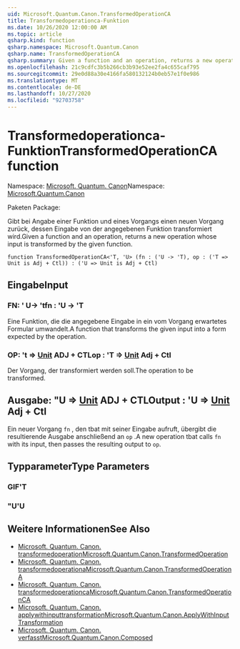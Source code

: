 ```yaml
---
uid: Microsoft.Quantum.Canon.TransformedOperationCA
title: Transformedoperationca-Funktion
ms.date: 10/26/2020 12:00:00 AM
ms.topic: article
qsharp.kind: function
qsharp.namespace: Microsoft.Quantum.Canon
qsharp.name: TransformedOperationCA
qsharp.summary: Given a function and an operation, returns a new operation whose input is transformed by the given function.
ms.openlocfilehash: 21c9cdfc3b5b266cb3b93e52ee2fa4c655caf795
ms.sourcegitcommit: 29e0d88a30e4166fa580132124b0eb57e1f0e986
ms.translationtype: MT
ms.contentlocale: de-DE
ms.lasthandoff: 10/27/2020
ms.locfileid: "92703758"
---
```

# <a name="transformedoperationca-function"></a><span data-ttu-id="4fe95-102">Transformedoperationca-Funktion</span><span class="sxs-lookup"><span data-stu-id="4fe95-102">TransformedOperationCA function</span></span>

<span data-ttu-id="4fe95-103">Namespace: [Microsoft. Quantum. Canon](xref:Microsoft.Quantum.Canon)</span><span class="sxs-lookup"><span data-stu-id="4fe95-103">Namespace: [Microsoft.Quantum.Canon](xref:Microsoft.Quantum.Canon)</span></span>

<span data-ttu-id="4fe95-104">Paketen [](https://nuget.org/packages/)</span><span class="sxs-lookup"><span data-stu-id="4fe95-104">Package: [](https://nuget.org/packages/)</span></span>


<span data-ttu-id="4fe95-105">Gibt bei Angabe einer Funktion und eines Vorgangs einen neuen Vorgang zurück, dessen Eingabe von der angegebenen Funktion transformiert wird.</span><span class="sxs-lookup"><span data-stu-id="4fe95-105">Given a function and an operation, returns a new operation whose input is transformed by the given function.</span></span>

```qsharp
function TransformedOperationCA<'T, 'U> (fn : ('U -> 'T), op : ('T => Unit is Adj + Ctl)) : ('U => Unit is Adj + Ctl)
```


## <a name="input"></a><span data-ttu-id="4fe95-106">Eingabe</span><span class="sxs-lookup"><span data-stu-id="4fe95-106">Input</span></span>

### <a name="fn--u---t"></a><span data-ttu-id="4fe95-107">FN: ' U-> 't</span><span class="sxs-lookup"><span data-stu-id="4fe95-107">fn : 'U -> 'T</span></span>

<span data-ttu-id="4fe95-108">Eine Funktion, die die angegebene Eingabe in ein vom Vorgang erwartetes Formular umwandelt.</span><span class="sxs-lookup"><span data-stu-id="4fe95-108">A function that transforms the given input into a form expected by the operation.</span></span>


### <a name="op--t--unit-adj--ctl"></a><span data-ttu-id="4fe95-109">OP: 't => [Unit](xref:microsoft.quantum.lang-ref.unit) ADJ + CTL</span><span class="sxs-lookup"><span data-stu-id="4fe95-109">op : 'T => [Unit](xref:microsoft.quantum.lang-ref.unit) Adj + Ctl</span></span>

<span data-ttu-id="4fe95-110">Der Vorgang, der transformiert werden soll.</span><span class="sxs-lookup"><span data-stu-id="4fe95-110">The operation to be transformed.</span></span>



## <a name="output--u--unit-adj--ctl"></a><span data-ttu-id="4fe95-111">Ausgabe: "U => [Unit](xref:microsoft.quantum.lang-ref.unit) ADJ + CTL</span><span class="sxs-lookup"><span data-stu-id="4fe95-111">Output : 'U => [Unit](xref:microsoft.quantum.lang-ref.unit) Adj + Ctl</span></span>

<span data-ttu-id="4fe95-112">Ein neuer Vorgang `fn` , den tbat mit seiner Eingabe aufruft, übergibt die resultierende Ausgabe anschließend an `op` .</span><span class="sxs-lookup"><span data-stu-id="4fe95-112">A new operation tbat calls `fn` with its input, then passes the resulting output to `op`.</span></span>

## <a name="type-parameters"></a><span data-ttu-id="4fe95-113">Typparameter</span><span class="sxs-lookup"><span data-stu-id="4fe95-113">Type Parameters</span></span>

### <a name="t"></a><span data-ttu-id="4fe95-114">GIF</span><span class="sxs-lookup"><span data-stu-id="4fe95-114">'T</span></span>


### <a name="u"></a><span data-ttu-id="4fe95-115">"U</span><span class="sxs-lookup"><span data-stu-id="4fe95-115">'U</span></span>



## <a name="see-also"></a><span data-ttu-id="4fe95-116">Weitere Informationen</span><span class="sxs-lookup"><span data-stu-id="4fe95-116">See Also</span></span>

- [<span data-ttu-id="4fe95-117">Microsoft. Quantum. Canon. transformedoperation</span><span class="sxs-lookup"><span data-stu-id="4fe95-117">Microsoft.Quantum.Canon.TransformedOperation</span></span>](xref:Microsoft.Quantum.Canon.TransformedOperation)
- [<span data-ttu-id="4fe95-118">Microsoft. Quantum. Canon. transformedoperationa</span><span class="sxs-lookup"><span data-stu-id="4fe95-118">Microsoft.Quantum.Canon.TransformedOperationA</span></span>](xref:Microsoft.Quantum.Canon.TransformedOperationA)
- [<span data-ttu-id="4fe95-119">Microsoft. Quantum. Canon. transformedoperationca</span><span class="sxs-lookup"><span data-stu-id="4fe95-119">Microsoft.Quantum.Canon.TransformedOperationCA</span></span>](xref:Microsoft.Quantum.Canon.TransformedOperationCA)
- [<span data-ttu-id="4fe95-120">Microsoft. Quantum. Canon. applywithinputtransformation</span><span class="sxs-lookup"><span data-stu-id="4fe95-120">Microsoft.Quantum.Canon.ApplyWithInputTransformation</span></span>](xref:Microsoft.Quantum.Canon.ApplyWithInputTransformation)
- [<span data-ttu-id="4fe95-121">Microsoft. Quantum. Canon. verfasst</span><span class="sxs-lookup"><span data-stu-id="4fe95-121">Microsoft.Quantum.Canon.Composed</span></span>](xref:Microsoft.Quantum.Canon.Composed)